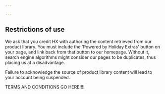```yaml
---

---
```


## Restrictions of use

We ask that you credit HX with authoring the content retrieved from our product library. You must include the 'Powered by Holiday Extras' button on your page, and link back from that button to our homepage. Without it, search engine algorithms might consider our pages to be duplicates, thus placing us at a disadvantage.

Failure to acknowledge the source of product library content will lead to your account being suspended.

TERMS AND CONDITIONS GO HERE!!!!
